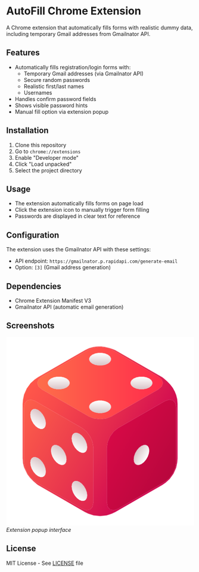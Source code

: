 # AutoFill Chrome Extension

A Chrome extension that automatically fills forms with realistic dummy data, including temporary Gmail addresses from Gmailnator API.

## Features

- Automatically fills registration/login forms with:
  - Temporary Gmail addresses (via Gmailnator API)
  - Secure random passwords
  - Realistic first/last names
  - Usernames
- Handles confirm password fields
- Shows visible password hints
- Manual fill option via extension popup

## Installation

1. Clone this repository
2. Go to `chrome://extensions`
3. Enable "Developer mode"
4. Click "Load unpacked"
5. Select the project directory

## Usage

- The extension automatically fills forms on page load
- Click the extension icon to manually trigger form filling
- Passwords are displayed in clear text for reference

## Configuration

The extension uses the Gmailnator API with these settings:
- API endpoint: `https://gmailnator.p.rapidapi.com/generate-email`
- Option: `[3]` (Gmail address generation)

## Dependencies

- Chrome Extension Manifest V3
- Gmailnator API (automatic email generation)

## Screenshots

![Extension Popup](icons/icon128.png)
*Extension popup interface*

## License

MIT License - See [LICENSE](LICENSE) file

